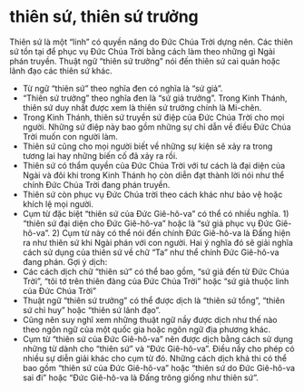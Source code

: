 # thiên sứ, thiên sứ trưởng

Thiên sứ là một “linh” có quyền năng do Đức Chúa Trời dựng nên. Các thiên sứ tồn tại để phục vụ Đức Chúa Trời bằng cách làm theo những gì Ngài phán truyền. Thuật ngữ “thiên sứ trưởng” nói đến thiên sứ cai quản hoặc lãnh đạo các thiên sứ khác.
- Từ ngữ “thiên sứ” theo nghĩa đen có nghĩa là “sứ giả”.
- “Thiên sứ trưởng” theo nghĩa đen là “sứ giả trưởng”. Trong Kinh Thánh, thiên sứ duy nhất được xem là thiên sứ trưởng chính là Mi-chên.
- Trong Kinh Thánh, thiên sứ truyền sứ điệp của Đức Chúa Trời cho mọi người. Những sứ điệp này bao gồm những sự chỉ dẫn về điều Đức Chúa Trời muốn con người làm.
- Thiên sứ cũng cho mọi người biết về những sự kiện sẽ xảy ra trong tương lai hay những biến cố đã xảy ra rồi.
- Thiên sứ có thẩm quyền của Đức Chúa Trời với tư cách là đại diện của Ngài và đôi khi trong Kinh Thánh họ còn diễn đạt thành lời nói như thể chính Đức Chúa Trời đang phán truyền.
- Thiên sứ còn phục vụ Đức Chúa trời theo cách khác như bảo vệ hoặc khích lệ mọi người.
- Cụm từ đặc biệt “thiên sứ của Đức Giê-hô-va” có thể có nhiều nghĩa. 1) “thiên sứ đại diện cho Đức Giê-hô-va” hoặc là “sứ giả phục vụ Đức Giê-hô-va”. 2) Cụm từ này có thể nói đến chính Đức Giê-hô-va là Đấng hiện ra như thiên sứ khi Ngài phán với con người.  Hai ý nghĩa đó sẽ giải nghĩa cách sử dụng của thiên sứ về chữ “Ta” như thể chính Đức Giê-hô-va đang phán.
Gợi ý dịch:
- Các cách dịch chữ “thiên sứ” có thể bao gồm, “sứ giả đến từ Đức Chúa Trời”, “tôi tớ trên thiên đàng của Đức Chúa Trời” hoặc “sứ giả thuộc linh của Đức Chúa Trời”
- Thuật ngữ “thiên sứ trưởng” có thể được dịch là “thiên sứ tổng”, “thiên sứ chỉ huy” hoặc “thiên sứ lãnh đạo”.
- Cũng nên suy nghĩ xem những thuật ngữ nầy được dịch như thế nào theo ngôn ngữ của một quốc gia hoặc ngôn ngữ địa phương khác.
- Cụm từ “thiên sứ của Đức Giê-hô-va” nên được dịch bằng cách sử dụng những từ dành cho “thiên sứ” và “Đức Giê-hô-va”.  Điều nầy cho phép có nhiều sự diễn giải khác cho cụm từ đó.  Những cách dịch khả thi có thể bao gồm “thiên sứ của Đức Giê-hô-va” hoặc “thiên sứ do Đức Giê-hô-va sai đi” hoặc “Đức Giê-hô-va là Đấng trông giống như thiên sứ”.

